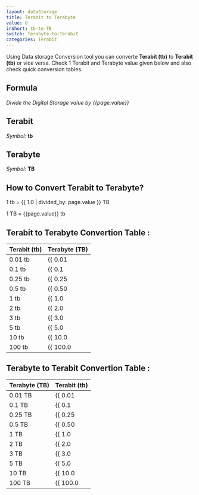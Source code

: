 ```yaml
---
layout: dataStorage
title: Terabit to Terabyte
value: 8
inShort: tb-to-TB
switch: Terabyte-to-Terabit
categories: Terabit
---
```


Using Data storage Conversion tool you can converte **Terabit (tb)** to **Terabit (tb)** or vice versa. Check 1 Terabit and Terabyte value given below and also check quick conversion tables.

## Formula
*Divide the Digital Storage value by {{page.value}}*

## Terabit
*Symbol:* **tb**

## Terabyte
*Symbol:* **TB**

## How to Convert Terabit to Terabyte?

1 tb = {{ 1.0 | divided_by: page.value }} TB

1 TB = {{page.value}} tb


## Terabit to Terabyte Convertion Table :

| Terabit (tb) | Terabyte (TB) |
| ---- | ---- |
| 0.01 tb | {{ 0.01 | divided_by: page.value }} TB |
| 0.1 tb | {{ 0.1 | divided_by: page.value }} TB |
| 0.25 tb | {{ 0.25 | divided_by: page.value }} TB |
| 0.5 tb | {{ 0.50 | divided_by: page.value }} TB |
| 1 tb | {{ 1.0 | divided_by: page.value }} TB |
| 2 tb | {{ 2.0 | divided_by: page.value }} TB |
| 3 tb | {{ 3.0 | divided_by: page.value }} TB |
| 5 tb | {{ 5.0 | divided_by: page.value }} TB |
| 10 tb | {{ 10.0 | divided_by: page.value }} TB |
| 100 tb | {{ 100.0 | divided_by: page.value }} TB |

## Terabyte to Terabit Convertion Table :

| Terabyte (TB) | Terabit (tb) |
| ---- | ---- |
| 0.01 TB | {{ 0.01 | times: page.value }} tb |
| 0.1 TB | {{ 0.1 | times: page.value }} tb |
| 0.25 TB | {{ 0.25 | times: page.value }} tb |
| 0.5 TB | {{ 0.50 | times: page.value }} tb |
| 1 TB | {{ 1.0 | times: page.value }} tb |
| 2 TB | {{ 2.0 | times: page.value }} tb |
| 3 TB | {{ 3.0 | times: page.value }} tb |
| 5 TB | {{ 5.0 | times: page.value }} tb |
| 10 TB | {{ 10.0 | times: page.value }} tb |
| 100 TB | {{ 100.0 | times: page.value }} tb |


<script>
document.getElementById('selectInput')[14].selected = true
document.getElementById('selectOutput')[16].selected = true
</script>

